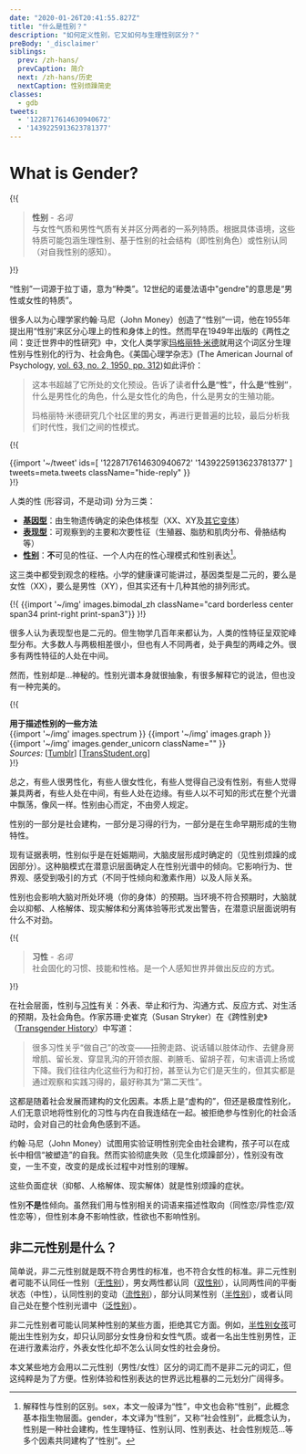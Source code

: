 ```yaml
---
date: "2020-01-26T20:41:55.827Z"
title: "什么是性别？"
description: "如何定义性别，它又如何与生理性别区分？"
preBody: '_disclaimer'
siblings:
  prev: /zh-hans/
  prevCaption: 简介
  next: /zh-hans/历史
  nextCaption: 性别烦躁简史
classes:
  - gdb
tweets:
  - '1228717614630940672'
  - '1439225913623781377'
---
```


# What is Gender?

{!{
<div class="gutter">
  <blockquote>
    <strong>性别</strong> - <em>名词</em><br>
    与女性气质和男性气质有关并区分两者的一系列特质。根据具体语境，这些特质可能包涵生理性别、基于性别的社会结构（即性别角色）或性别认同（对自我性别的感知）。
  </blockquote>
</div>

}!}

“性别”一词源于拉丁语，意为“种类”。12世纪的诺曼法语中"gendre"的意思是“男性或女性的特质”。

很多人以为心理学家约翰·马尼（John Money）创造了“性别”一词，他在1955年提出用“性别”来区分心理上的性和身体上的性。然而早在1949年出版的《两性之间：变迁世界中的性研究》中，文化人类学家[玛格丽特·米德](https://en.wikipedia.org/wiki/Margaret_Mead)就用这个词区分生理性别与性别化的行为、社会角色。《美国心理学杂志》(The American Journal of Psychology, [vol. 63, no. 2, 1950, pp. 312](https://www.jstor.org/stable/1418948))如此评价：

> 这本书超越了它所处的文化预设。告诉了读者**什么是“性”，什么是“性别”**，什么是男性化的角色，什么是女性化的角色，什么是男女的生殖功能。 
>
> 玛格丽特·米德研究几个社区里的男女，再进行更普遍的比较，最后分析我们时代性，我们之间的性模式。

{!{
<div class="gutter">
  {{import '~/tweet' ids=[
    '1228717614630940672'
    '1439225913623781377'
  ] tweets=meta.tweets className="hide-reply" }}
</div>
}!}

人类的性 (形容词，不是动词) 分为三类：

- **[基因型](https://en.wikipedia.org/wiki/Genotype)**：由生物遗传确定的染色体核型（XX、XY及[其它变体](https://twitter.com/sciencevet2/status/1035250518870900737?lang=en)）  
- **[表现型](https://en.wikipedia.org/wiki/Phenotype)**：可观察到的主要和次要性征（生殖器、脂肪和肌肉分布、骨胳结构等）
- **[性别](https://en.wikipedia.org/wiki/Gender)**：**不**可见的性征、一个人内在的性心理模式和性别表达[^1]。

这三类中都受到观念的桎梏。小学的健康课可能讲过，基因类型是二元的，要么是女性（XX），要么是男性（XY），但其实还有十几种其他的排列形式。

{!{ {{import '~/img' images.bimodal_zh className="card borderless center span34 print-right print-span3"}} }!}

很多人认为表现型也是二元的。但生物学几百年来都认为，人类的性特征呈双驼峰型分布。大多数人与两极相差很小，但也有人不同两者，处于典型的两峰之外。很多有两性特征的人处在中间。

然而，性别却是...神秘的。性别光谱本身就很抽象，有很多解释它的说法，但也没有一种完美的。

{!{
<div class="">
  <div class="card">
    <div class="card-header"><strong>用于描述性别的一些方法</strong></div>
    <div class="card-body flex flex-row">
      {{import '~/img' images.spectrum }}
      {{import '~/img' images.graph }}
      {{import '~/img' images.gender_unicorn className="" }}
    </div>
    <div class="card-body">
      <em>Sources:</em>
      [<a href="https://bahamutzero.tumblr.com/post/56838411871/gender-a-visual-guide-when-most-people-think-of">Tumblr</a>]
      [<a href="http://www.transstudent.org/gender">TransStudent.org</a>]
    </div>
  </div>
</div>
}!}

总之，有些人很男性化，有些人很女性化，有些人觉得自己没有性别，有些人觉得兼具两者，有些人处在中间，有些人处在边缘。有些人以不可知的形式在整个光谱中飘荡，像风一样。性别由心而定，不由旁人规定。

性别的一部分是社会建构，一部分是习得的行为，一部分是在生命早期形成的生物特性。

现有证据表明，性别似乎是在妊娠期间，大脑皮层形成时确定的（见性别烦躁的成因部分）。这种脑模式在潜意识层面确定人在性别光谱中的倾向。它影响行为、世界观、感受到吸引的方式（不同于性倾向和激素作用）以及人际关系。

性别也会影响大脑对所处环境（你的身体）的预期。当环境不符合预期时，大脑就会以抑郁、人格解体、现实解体和分离体验等形式发出警告，在潜意识层面说明有什么不对劲。

{!{
<div class="gutter"><blockquote>
  <strong>习性</strong> - <em>名词</em><br>
  社会固化的习惯、技能和性格。是一个人感知世界并做出反应的方式。
</blockquote></div>

}!}

在社会层面，性别与[习性](https://en.wikipedia.org/wiki/Habitus_(sociology))有关：外表、举止和行为、沟通方式、反应方式、对生活的预期，及社会角色。作家苏珊·史崔克（Susan Stryker）在《跨性别史》（[Transgender History](https://1lib.net/book/3624772/0139ae)）中写道：

> 很多习性关乎“做自己”的改变——扭胯走路、说话辅以肢体动作、去健身房增肌、留长发、穿显乳沟的开领衣服、剃腋毛、留胡子茬，句末语调上扬或下降。我们往往内化这些行为和打扮，甚至认为它们是天生的，但其实都是通过观察和实践习得的，最好称其为“第二天性”。

这都是随着社会发展而建构的文化因素。本质上是“虚构的”，但还是极度性别化，人们无意识地将性别化的习性与内在自我连结在一起。被拒绝参与性别化的社会活动时，会对自己的社会角色感到不适。

约翰·马尼（John Money）试图用实验证明性别完全由社会建构，孩子可以在成长中相信“被塑造”的自我。然而实验彻底失败（见生化烦躁部分），性别没有改变，一生不变，改变的是成长过程中对性别的理解。

这些负面症状（抑郁、人格解体、现实解体）就是性别烦躁的症状。

性别**不是**性倾向。虽然我们用与性别相关的词语来描述性取向（同性恋/异性恋/双性恋等），但性别本身不影响性欲，性欲也不影响性别。

## 非二元性别是什么？

简单说，非二元性别就是既不符合男性的标准，也不符合女性的标准。非二元性别者可能不认同任一性别（[无性别](https://gender.wikia.org/wiki/Agender)），男女两性都认同（[双性别](https://gender.wikia.org/wiki/Bigender)），认同两性间的平衡状态（中性），认同性别的变动（[流性别](https://gender.wikia.org/wiki/Genderfluid)），部分认同某性别（[半性别](https://gender.wikia.org/wiki/Demigender)），或者认同自己处在整个性别光谱中（[泛性别](https://gender.wikia.org/wiki/Pangender)）。

非二元性别者可能认同某种性别的某些方面，拒绝其它方面。例如，[半性别女孩](https://gender.wikia.org/wiki/Demigirl)可能出生性别为女，却只认同部分女性身份和女性气质。或者一名出生性别男性，正在进行激素治疗，外表女性化却不怎么认同女性的社会身份。

本文某些地方会用以二元性别（男性/女性）区分的词汇而不是非二元的词汇，但这纯粹是为了方便。性别体验和性别表达的世界远比粗暴的二元划分广阔得多。

[^1]: 解释性与性别的区别。sex，本文一般译为“性”，中文也会称“性别”，此概念基本指生物层面。gender，本文译为“性别”，又称“社会性别”，此概念认为，性别是一种社会建构，性生理特征、性别认同、性别表达、社会性别规范...等多个因素共同建构了“性别”。
